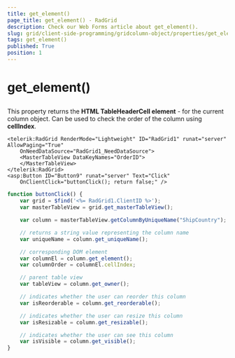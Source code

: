```yaml
---
title: get_element()
page_title: get_element() - RadGrid
description: Check our Web Forms article about get_element().
slug: grid/client-side-programming/gridcolumn-object/properties/get_element()
tags: get_element()
published: True
position: 1
---
```


# get_element()



## 

This property returns the **HTML TableHeaderCell element** - <th> for the current column object. Can be used to check the order of the column using **cellIndex**.

````ASP.NET
<telerik:RadGrid RenderMode="Lightweight" ID="RadGrid1" runat="server" AllowPaging="True"
    OnNeedDataSource="RadGrid1_NeedDataSource">
    <MasterTableView DataKeyNames="OrderID">
    </MasterTableView>
</telerik:RadGrid>
<asp:Button ID="Button9" runat="server" Text="Click"
    OnClientClick="buttonClick(); return false;" />
````



````JavaScript
function buttonClick() {
    var grid = $find('<%= RadGrid1.ClientID %>');
    var masterTableView = grid.get_masterTableView();

    var column = masterTableView.getColumnByUniqueName("ShipCountry");

    // returns a string value representing the column name
    var uniqueName = column.get_uniqueName();

    // corresponding DOM element 
    var columnEl = column.get_element();
    var columnOrder = columnEl.cellIndex;

    // parent table view
    var tableView = column.get_owner();

    // indicates whether the user can reorder this column
    var isReorderable = column.get_reorderable();

    // indicates whether the user can resize this column
    var isResizable = column.get_resizable();

    // indicates whether the user can see this column
    var isVisible = column.get_visible();
}
````


